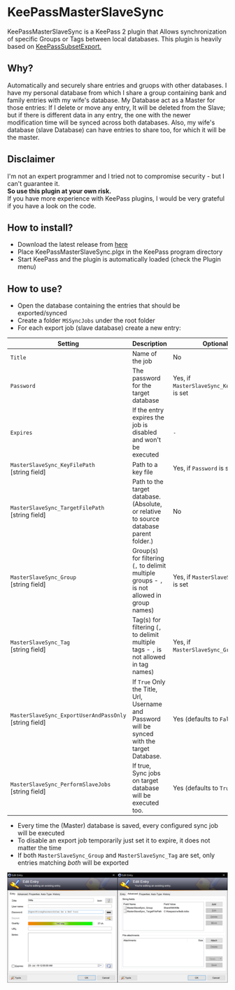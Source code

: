 # KeePassMasterSlaveSync
KeePassMasterSlaveSync is a KeePass 2 plugin that Allows synchronization of specific Groups or Tags between local databases.
This plugin is heavily based on [KeePassSubsetExport.](https://github.com/lukeIam/KeePassSubsetExport)

## Why?
Automatically and securely share entries and gruops with other databases. I have my personal database from which I share a group containing bank and family entries with my wife's database.
My Database act as a Master for those entries: If I delete or move any entry, It will be deleted from the Slave; but if there is different data in any entry, the one with the newer modification time will be synced across both databases.
Also, my wife's database (slave Database) can have entries to share too, for which it will be the master.

## Disclaimer
I'm not an expert programmer and I tried not to compromise security - but I can't guarantee it.  
**So use this plugin at your own risk.**  
If you have more experience with KeePass plugins, I would be very grateful if you have a look on the code.

## How to install?
- Download the latest release from [here](https://github.com/Angelelz/KeePassMasterSlaveSync/releases)
- Place KeePassMasterSlaveSync.plgx in the KeePass program directory
- Start KeePass and the plugin is automatically loaded (check the Plugin menu)

## How to use?
- Open the database containing the entries that should be exported/synced
- Create a folder `MSSyncJobs` under the root folder
- For each export job (slave database) create a new entry:

| Setting                                                   | Description                                                             | Optional                                   | Example                                 |
| --------------------------------------------------------- | ----------------------------------------------------------------------- | ------------------------------------------ | --------------------------------------- |
| `Title`                                                   | Name of the job                                                         | No                                         | `MasterSlaveSync_MobilePhone`           |
| `Password`                                                | The password for the target database                                    | Yes, if `MasterSlaveSync_KeyFilePath` is set  | `SecurePW!`                             |
| `Expires`                                                 | If the entry expires the job is disabled and won't be executed          | `-`                                        | `-`                                     |
| `MasterSlaveSync_KeyFilePath`<br>[string field]           | Path to a key file                                                      | Yes, if `Password` is set                  | `C:\keys\mobile.key`                    |
| `MasterSlaveSync_TargetFilePath`<br>[string field]        | Path to the target database.<br>(Absolute, or relative to source database parent folder.) | No                       | `C:\sync\mobile.kdbx`<br>or<br>`mobile.kdbx`<br>or<br>`..\mobile.kdbx` |
| `MasterSlaveSync_Group`<br>[string field]                 | Group(s) for filtering (`,` to delimit multiple groups - `,` is not allowed in group names)| Yes, if `MasterSlaveSync_Tag` is set          | `MobileGroup`                           |
| `MasterSlaveSync_Tag`<br>[string field]                   | Tag(s) for filtering (`,` to delimit multiple tags - `,` is not allowed in tag names)| Yes, if `MasterSlaveSync_Group` is set        | `MobileSync`                            |
| `MasterSlaveSync_ExportUserAndPassOnly`<br>[string field]    | If `True` Only the Title, Url, Username and Password will be synced with the target Database. | Yes (defaults to `False`) | `True`                             |
| `MasterSlaveSync_PerformSlaveJobs`<br>[string field]    | If true, Sync jobs on target database will be executed too. | Yes (defaults to `True`) | `True`                             |

- Every time the (Master) database is saved, every configured sync job will be executed
- To disable an export job temporarily just set it to expire, it does not matter the time
- If both `MasterSlaveSync_Group` and `MasterSlaveSync_Tag` are set, only entries matching *both* will be exported

![create](https://raw.githubusercontent.com/Angelelz/KeePassMasterSlaveSync/master/KeePassMasterSlaveSync/Capture/CaptureMSS.png)
